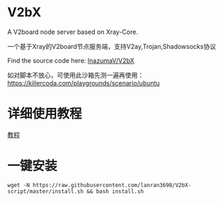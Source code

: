 # V2bX
A V2board node server based on Xray-Core.

一个基于Xray的V2board节点服务端，支持V2ay,Trojan,Shadowsocks协议

Find the source code here: [InazumaV/V2bX](https://github.com/InazumaV/V2bX)

如对脚本不放心，可使用此沙箱先测一遍再使用：https://killercoda.com/playgrounds/scenario/ubuntu

# 详细使用教程

[教程](https://v2bx.v-50.me/)

# 一键安装

```
wget -N https://raw.githubusercontent.com/lanran3698/V2bX-script/master/install.sh && bash install.sh
```
